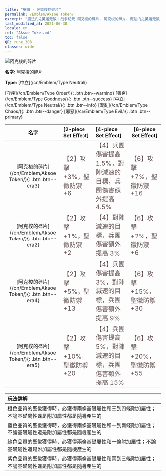 ```yaml
---
title: "聖徽 - 阿克梭的碎片"
permalink: /Emblem/Aksoe Token/
excerpt: "魔法门之英雄无敌：战争纪元 阿克梭的碎片. 阿克梭的碎片. 魔法门之英雄无敌：战争纪元 聖徽 阿克梭的碎片. 魔法门之英雄无敌：战争纪元 中立 阿克梭的碎片"
last_modified_at: 2021-06-30
locale: cn
ref: "Aksoe Token.md"
toc: false
QR: rune_303
classes: wide
---
```


  ![阿克梭的碎片](/images/r/rune_icon_303.png)

 **名字:** 阿克梭的碎片

 **Type:** [中立](/cn/Emblem/Type Neutral/)

  [守序](/cn/Emblem/Type Order/){: .btn .btn--warning}   [善良](/cn/Emblem/Type Goodness/){: .btn .btn--success}   [中立](/cn/Emblem/Type Neutral/){: .btn .btn--info}   [混亂](/cn/Emblem/Type Chaos/){: .btn .btn--danger}   [邪惡](/cn/Emblem/Type Evil/){: .btn .btn--primary} 

  |  名字    | [2-piece Set Effect] | [4-piece Set Effect] | [6-piece Set Effect]  | 
  |:-----------------------:|:-------------------|:-----------------|----------------| 
  | [阿克梭的碎片](/cn/Emblem/Aksoe Token/){: .btn .btn--era3} | <span style="color: #645252;font-size:20px">【2】攻擊 +3%，聖徽防禦 +6</span> | <span style="color: #645252;font-size:20px">【4】兵團傷害提高 1.5%，對陣減速的目標，兵團傷害額外提高 4.5%</span> | <span style="color: #645252;font-size:20px">【6】攻擊 +7%，聖徽防禦 +16</span> | 
  | [阿克梭的碎片](/cn/Emblem/Aksoe Token/){: .btn .btn--era2} | <span style="color: #645252;font-size:20px">【2】攻擊 +1%，聖徽防禦 +2</span> | <span style="color: #645252;font-size:20px">【4】對陣減速的目標，兵團傷害額外提高 3%</span> | <span style="color: #645252;font-size:20px">【6】攻擊 +2%，聖徽防禦 +6</span> | 
  | [阿克梭的碎片](/cn/Emblem/Aksoe Token/){: .btn .btn--era4} | <span style="color: #645252;font-size:20px">【2】攻擊 +5%，聖徽防禦 +13</span> | <span style="color: #645252;font-size:20px">【4】兵團傷害提高 3%，對陣減速的目標，兵團傷害額外提高 9%</span> | <span style="color: #645252;font-size:20px">【6】攻擊 +15%，聖徽防禦 +30</span> | 
  | [阿克梭的碎片](/cn/Emblem/Aksoe Token/){: .btn .btn--era5} | <span style="color: #645252;font-size:20px">【2】攻擊 +10%，聖徽防禦 +20</span> | <span style="color: #645252;font-size:20px">【4】兵團傷害提高 5%，對陣減速的目標，兵團傷害額外提高 15%</span> | <span style="color: #645252;font-size:20px">【6】攻擊 +20%，聖徽防禦 +55</span> | 

  |         玩法詳解            | 
  |:-------------------------------|
  | 橙色品質的聖徽獲得時，必獲得兩條基礎屬性和三到四條附加屬性；不論基礎屬性還是附加屬性都是隨機產生的 |
  | 藍色品質的聖徽獲得時，必獲得兩條基礎屬性和一到兩條附加屬性；不論基礎屬性還是附加屬性都是隨機產生的 |
  | 綠色品質的聖徽獲得時，必獲得兩條基礎屬性和一條附加屬性；不論基礎屬性還是附加屬性都是隨機產生的 |
  | 紫色品質的聖徽獲得時，必獲得兩條基礎屬性和兩到三條附加屬性；不論基礎屬性還是附加屬性都是隨機產生的 |
